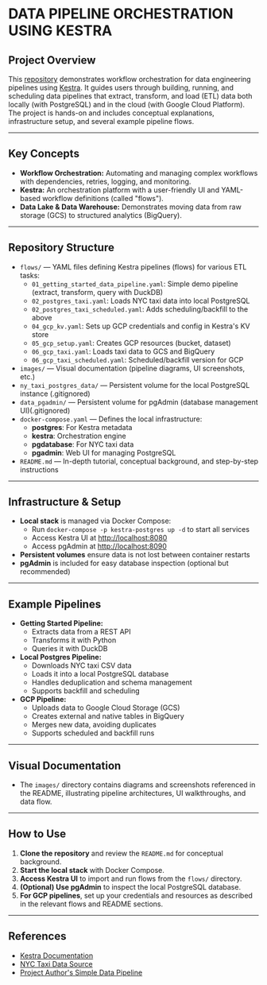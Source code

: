 # DATA PIPELINE ORCHESTRATION USING KESTRA

## Project Overview

This [repository](https://github.com/joaoblasques/data-pipeline-orchestration-kestra) demonstrates workflow orchestration for data engineering pipelines using [Kestra](https://kestra.io/). It guides users through building, running, and scheduling data pipelines that extract, transform, and load (ETL) data both locally (with PostgreSQL) and in the cloud (with Google Cloud Platform). The project is hands-on and includes conceptual explanations, infrastructure setup, and several example pipeline flows.

---

## Key Concepts

- **Workflow Orchestration:** Automating and managing complex workflows with dependencies, retries, logging, and monitoring.
- **Kestra:** An orchestration platform with a user-friendly UI and YAML-based workflow definitions (called "flows").
- **Data Lake & Data Warehouse:** Demonstrates moving data from raw storage (GCS) to structured analytics (BigQuery).

---

## Repository Structure

- `flows/` — YAML files defining Kestra pipelines (flows) for various ETL tasks:
  - `01_getting_started_data_pipeline.yaml`: Simple demo pipeline (extract, transform, query with DuckDB)
  - `02_postgres_taxi.yaml`: Loads NYC taxi data into local PostgreSQL
  - `02_postgres_taxi_scheduled.yaml`: Adds scheduling/backfill to the above
  - `04_gcp_kv.yaml`: Sets up GCP credentials and config in Kestra's KV store
  - `05_gcp_setup.yaml`: Creates GCP resources (bucket, dataset)
  - `06_gcp_taxi.yaml`: Loads taxi data to GCS and BigQuery
  - `06_gcp_taxi_scheduled.yaml`: Scheduled/backfill version for GCP
- `images/` — Visual documentation (pipeline diagrams, UI screenshots, etc.)
- `ny_taxi_postgres_data/` — Persistent volume for the local PostgreSQL instance (.gitignored)
- `data_pgadmin/` — Persistent volume for pgAdmin (database management UI)(.gitignored)
- `docker-compose.yaml` — Defines the local infrastructure:
  - **postgres**: For Kestra metadata
  - **kestra**: Orchestration engine
  - **pgdatabase**: For NYC taxi data
  - **pgadmin**: Web UI for managing PostgreSQL
- `README.md` — In-depth tutorial, conceptual background, and step-by-step instructions

---

## Infrastructure & Setup

- **Local stack** is managed via Docker Compose:
  - Run `docker-compose -p kestra-postgres up -d` to start all services
  - Access Kestra UI at [http://localhost:8080](http://localhost:8080)
  - Access pgAdmin at [http://localhost:8090](http://localhost:8090)
- **Persistent volumes** ensure data is not lost between container restarts
- **pgAdmin** is included for easy database inspection (optional but recommended)

---

## Example Pipelines

- **Getting Started Pipeline:**
  - Extracts data from a REST API
  - Transforms it with Python
  - Queries it with DuckDB
- **Local Postgres Pipeline:**
  - Downloads NYC taxi CSV data
  - Loads it into a local PostgreSQL database
  - Handles deduplication and schema management
  - Supports backfill and scheduling
- **GCP Pipeline:**
  - Uploads data to Google Cloud Storage (GCS)
  - Creates external and native tables in BigQuery
  - Merges new data, avoiding duplicates
  - Supports scheduled and backfill runs

---

## Visual Documentation

- The `images/` directory contains diagrams and screenshots referenced in the README, illustrating pipeline architectures, UI walkthroughs, and data flow.

---

## How to Use

1. **Clone the repository** and review the `README.md` for conceptual background.
2. **Start the local stack** with Docker Compose.
3. **Access Kestra UI** to import and run flows from the `flows/` directory.
4. **(Optional) Use pgAdmin** to inspect the local PostgreSQL database.
5. **For GCP pipelines**, set up your credentials and resources as described in the relevant flows and README sections.

---

## References

- [Kestra Documentation](https://kestra.io/docs/)
- [NYC Taxi Data Source](https://github.com/DataTalksClub/nyc-tlc-data/releases)
- [Project Author's Simple Data Pipeline](https://github.com/joaoblasques/data-pipeline-simple) 